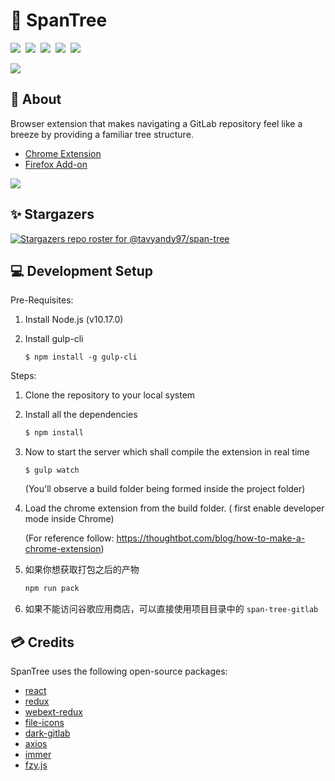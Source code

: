 # 🌳 SpanTree

[![](https://img.shields.io/github/stars/tavyandy97/span-tree?color=red&style=for-the-badge)](https://github.com/tavyandy97/span-tree)&nbsp;
[![](https://img.shields.io/chrome-web-store/users/gcjikeldobhnaglcoaejmdlmbienoocg?style=for-the-badge)](https://chrome.google.com/webstore/detail/spantree-gitlab-tree/gcjikeldobhnaglcoaejmdlmbienoocg)&nbsp;
[![](https://img.shields.io/chrome-web-store/v/gcjikeldobhnaglcoaejmdlmbienoocg?style=for-the-badge)](https://chrome.google.com/webstore/detail/spantree-gitlab-tree/gcjikeldobhnaglcoaejmdlmbienoocg)&nbsp;
[![](https://img.shields.io/amo/v/spantree-gitlab-tree?style=for-the-badge)](https://addons.mozilla.org/en-GB/firefox/addon/spantree-gitlab-tree/)&nbsp;
[![](https://img.shields.io/badge/Made%20With-React-%2340D8FC?color=dodgerblue&logo=react&style=for-the-badge)](https://reactjs.org/)

![](docs//banner.png)

## 📖 About

Browser extension that makes navigating a GitLab repository feel like a breeze by providing a familiar tree structure.<br>
- [Chrome Extension](https://chrome.google.com/webstore/detail/spantree-gitlab-tree/gcjikeldobhnaglcoaejmdlmbienoocg)<br>
- [Firefox Add-on](https://addons.mozilla.org/en-GB/firefox/addon/spantree-gitlab-tree)<br>

![](docs/demo.gif)

## ✨ Stargazers

[![Stargazers repo roster for @tavyandy97/span-tree](https://reporoster.com/stars/tavyandy97/span-tree)](https://github.com/tavyandy97/span-tree/stargazers)

## 💻 Development Setup

Pre-Requisites:

1. Install Node.js (v10.17.0)

2. Install gulp-cli

   ```
   $ npm install -g gulp-cli
   ```

Steps:

1. Clone the repository to your local system

2. Install all the dependencies

   ```bash
   $ npm install
   ```

3. Now to start the server which shall compile the extension in real time

   ```
   $ gulp watch
   ```

   (You'll observe a build folder being formed inside the project folder)

4. Load the chrome extension from the build folder. ( first enable developer mode inside Chrome)

   (For reference follow: https://thoughtbot.com/blog/how-to-make-a-chrome-extension)

5. 如果你想获取打包之后的产物
    ```bash
    npm run pack
    ```
6. 如果不能访问谷歌应用商店，可以直接使用项目目录中的 `span-tree-gitlab`

## 💳 Credits

SpanTree uses the following open-source packages:

- [react](https://github.com/facebook/react)
- [redux](https://github.com/reduxjs/redux)
- [webext-redux](https://github.com/tshaddix/webext-redux)
- [file-icons](https://github.com/file-icons/atom)
- [dark-gitlab](https://gitlab.com/vednoc/dark-gitlab)
- [axios](https://github.com/axios/axios)
- [immer](https://github.com/immerjs/immer)
- [fzy.js](https://github.com/jhawthorn/fzy.js)
